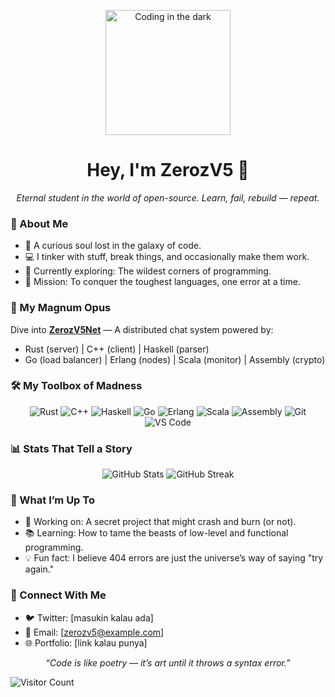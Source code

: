 <p align="center">
  <img src="https://media.giphy.com/media/v1.Y2lkPTc5MGI3NjExM3k5NmJjdjVtdmdzcmk1eWZhM3FocWJrcmR5dDJ2cTJ2NGxmcTBpaiZlcD12MV9pbnRlcm5hbF9naWZfYnlfaWQmY3Q9Zw/LMcZB1V2O8AWAkCpqH/giphy.gif" width="200" alt="Coding in the dark">
</p>

<h1 align="center">Hey, I'm ZerozV5 👾</h1>
<p align="center"><i>Eternal student in the world of open-source. Learn, fail, rebuild — repeat.</i></p>

### 🌌 About Me
- 🧠 A curious soul lost in the galaxy of code.
- 💻 I tinker with stuff, break things, and occasionally make them work.
- 🌱 Currently exploring: The wildest corners of programming.
- 🎯 Mission: To conquer the toughest languages, one error at a time.

### 🚀 My Magnum Opus
Dive into **[ZerozV5Net](./ZerozV5Net)** — A distributed chat system powered by:
- Rust (server) | C++ (client) | Haskell (parser)  
- Go (load balancer) | Erlang (nodes) | Scala (monitor) | Assembly (crypto)

### 🛠️ My Toolbox of Madness
<p align="center">
  <img src="https://img.shields.io/badge/Rust-000000?style=flat&logo=rust&logoColor=white" alt="Rust">
  <img src="https://img.shields.io/badge/C++-00599C?style=flat&logo=c%2B%2B&logoColor=white" alt="C++">
  <img src="https://img.shields.io/badge/Haskell-5D4F85?style=flat&logo=haskell&logoColor=white" alt="Haskell">
  <img src="https://img.shields.io/badge/Go-00ADD8?style=flat&logo=go&logoColor=white" alt="Go">
  <img src="https://img.shields.io/badge/Erlang-A90533?style=flat&logo=erlang&logoColor=white" alt="Erlang">
  <img src="https://img.shields.io/badge/Scala-DC322F?style=flat&logo=scala&logoColor=white" alt="Scala">
  <img src="https://img.shields.io/badge/Assembly-6E4C13?style=flat&logo=gnu&logoColor=white" alt="Assembly">
  <img src="https://img.shields.io/badge/Git-F05032?style=flat&logo=git&logoColor=white" alt="Git">
  <img src="https://img.shields.io/badge/VS%20Code-007ACC?style=flat&logo=visual-studio-code&logoColor=white" alt="VS Code">
</p>

### 📊 Stats That Tell a Story
<p align="center">
  <img src="https://github-readme-stats.vercel.app/api?username=zerozv5&show_icons=true&theme=radical&hide_border=true" alt="GitHub Stats">
  <img src="https://github-readme-streak-stats.herokuapp.com/?user=zerozv5&theme=radical&hide_border=true" alt="GitHub Streak">
</p>

### 🚀 What I’m Up To
- 🔭 Working on: A secret project that might crash and burn (or not).
- 📚 Learning: How to tame the beasts of low-level and functional programming.
- 💡 Fun fact: I believe 404 errors are just the universe’s way of saying "try again."

### 📡 Connect With Me
- 🐦 Twitter: [masukin kalau ada]
- 📩 Email: [zerozv5@example.com]
- 🌐 Portfolio: [link kalau punya]

<p align="center">
  <i>“Code is like poetry — it’s art until it throws a syntax error.”</i>
</p>

![Visitor Count](https://visitor-badge.laobi.icu/badge?page_id=zerozv5.zerozv5&left_color=black&right_color=purple)
